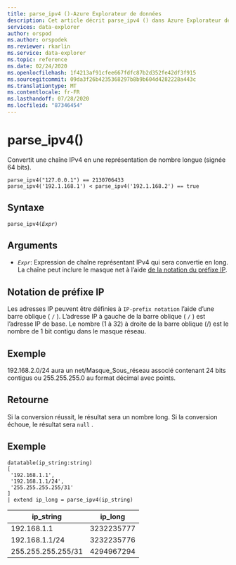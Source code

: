 ```yaml
---
title: parse_ipv4 ()-Azure Explorateur de données
description: Cet article décrit parse_ipv4 () dans Azure Explorateur de données.
services: data-explorer
author: orspod
ms.author: orspodek
ms.reviewer: rkarlin
ms.service: data-explorer
ms.topic: reference
ms.date: 02/24/2020
ms.openlocfilehash: 1f4213af91cfee667fdfc87b2d352fe42df3f915
ms.sourcegitcommit: 09da3f26b4235368297b8b9b604d4282228a443c
ms.translationtype: MT
ms.contentlocale: fr-FR
ms.lasthandoff: 07/28/2020
ms.locfileid: "87346454"
---
```

# <a name="parse_ipv4"></a>parse_ipv4()

Convertit une chaîne IPv4 en une représentation de nombre longue (signée 64 bits).

```kusto
parse_ipv4("127.0.0.1") == 2130706433
parse_ipv4('192.1.168.1') < parse_ipv4('192.1.168.2') == true
```

## <a name="syntax"></a>Syntaxe

`parse_ipv4(`*`Expr`*`)`

## <a name="arguments"></a>Arguments

* *`Expr`*: Expression de chaîne représentant IPv4 qui sera convertie en long. La chaîne peut inclure le masque net à l’aide [de la notation du préfixe IP](#ip-prefix-notation).

## <a name="ip-prefix-notation"></a>Notation de préfixe IP

Les adresses IP peuvent être définies à `IP-prefix notation` l’aide d’une barre oblique ( `/` ).
L’adresse IP à gauche de la barre oblique ( `/` ) est l’adresse IP de base. Le nombre (1 à 32) à droite de la barre oblique (/) est le nombre de 1 bit contigu dans le masque réseau.

## <a name="example"></a>Exemple

192.168.2.0/24 aura un net/Masque_Sous_réseau associé contenant 24 bits contigus ou 255.255.255.0 au format décimal avec points.

## <a name="returns"></a>Retourne

Si la conversion réussit, le résultat sera un nombre long.
Si la conversion échoue, le résultat sera `null` .
 
## <a name="example"></a>Exemple

<!-- csl: https://help.kusto.windows.net/Samples -->
```kusto
datatable(ip_string:string)
[
 '192.168.1.1',
 '192.168.1.1/24',
 '255.255.255.255/31'
]
| extend ip_long = parse_ipv4(ip_string)
```

|ip_string|ip_long|
|---|---|
|192.168.1.1|3232235777|
|192.168.1.1/24|3232235776|
|255.255.255.255/31|4294967294|
